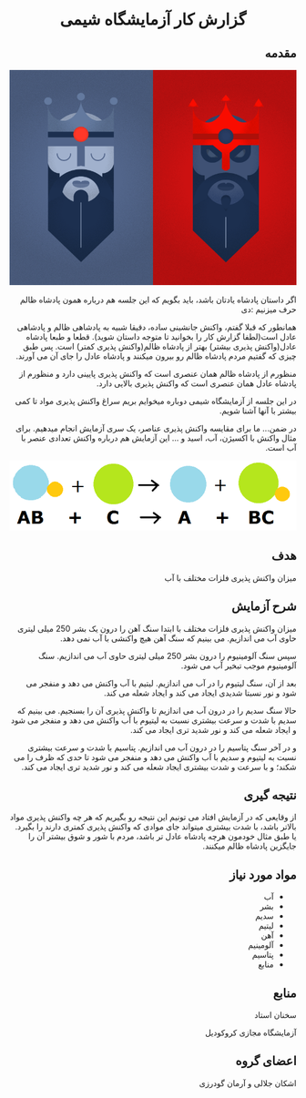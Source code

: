 <h1 align="center">گزارش کار آزمایشگاه شیمی</h1>


<!-- شروع مقدمه -->
<h2 dir="rtl">مقدمه</h2>

<p align="center">
  <img src="https://github.com/ashkanjalaliQ/chemistry_laboratory/blob/main/images/demo.webp?raw=true"/>
</p>


<p dir="rtl">
اگر داستان پادشاه یادتان باشد، باید بگویم که این جلسه هم درباره همون پادشاه ظالم حرف میزنیم :دی 
</p>
<p dir="rtl">
همانطور که قبلا گفتم، واکنش جانشینی ساده، دقیقا شبیه به پادشاهی ظالم و پادشاهی عادل است(لطفا گزارش کار را بخوانید تا متوجه داستان شوید). قطعا و طبعا پادشاه عادل(واکنش پذیری بیشتر) بهتر از پادشاه ظالم(واکنش پذیری کمتر) است. پس طبق چیزی که گفتیم مردم پادشاه ظالم رو بیرون میکنند و پادشاه عادل را جای آن می آورند.  
</p>
<p dir="rtl">
منظورم از پادشاه ظالم همان عنصری است که واکنش پذیری پایینی دارد و منظورم از پادشاه عادل همان عنصری است که واکنش پذیری بالایی دارد.  
</p>
<p dir="rtl">
در این جلسه از آزمایشگاه شیمی دوباره میخوایم بریم سراغ واکنش پذیری مواد تا کمی بیشتر با آنها آشنا شویم.  
</p>
<p dir="rtl">
در ضمن... ما برای مقایسه واکنش پذیری عناصر، یک سری آزمایش انجام میدهیم. برای مثال واکنش با اکسیژن، آب، اسید و ... این آزمایش هم درباره واکنش تعدادی عنصر با آب است.
</p>
<!-- پایان مقدمه -->
<p align="center">
  <img src="https://github.com/ashkanjalaliQ/chemistry_laboratory/blob/main/images/synthsis_reaction2_(2).png?raw=true"/>
</p>

<h2 dir="rtl">هدف</h2>
<p dir="rtl">
میزان واکنش پذیری فلزات مختلف با آب  
</p>

<h2 dir="rtl">شرح آزمایش</h2>
<p dir="rtl">
میزان واکنش پذیری فلزات مختلف با ابتدا سنگ آهن را درون یک بشر 250 میلی لیتری حاوی آب می اندازیم. می بینیم که سنگ آهن هیچ واکنشی با آب نمی دهد.  
</p>
<p dir="rtl">
سپس سنگ آلومینیوم را درون بشر 250 میلی لیتری حاوی آب می اندازیم. سنگ آلومینیوم موجب تبخیر آب می شود.
</p>
<p dir="rtl">
بعد از آن، سنگ لیتیوم را در آب می اندازیم. لیتیم با آب واکنش می دهد و منفجر می شود و نور نسبتا شدیدی ایجاد می کند و ایجاد شعله می کند. 
</p>
<p dir="rtl">
حالا سنگ سدیم را در درون آب می اندازیم تا واکنش پذیری آن را بسنجیم. می بینیم که سدیم با شدت و سرعت بیشتری نسبت به لیتیوم با آب واکنش می دهد و منفجر می شود و ایجاد شعله می کند و نور شدید تری ایجاد می کند. 
</p>
<p dir="rtl">
و در آخر سنگ پتاسیم را در درون آب می اندازیم. پتاسیم با شدت و سرعت بیشتری نسبت به لیتیوم و سدیم با آب واکنش می دهد و منفجر می شود تا حدی که ظرف را می شکند؛ و با سرعت و شدت بیشتری ایجاد شعله می کند و نور شدید تری ایجاد می کند. 
</p>


<h2 dir="rtl">نتیجه گیری</h2>
<p dir="rtl">
از وقایعی که در آزمایش افتاد می تونیم این نتیجه رو بگیریم که هر چه واکنش پذیری مواد بالاتر باشد، با شدت بیشتری میتواند جای موادی که واکنش پذیری کمتری دارند را بگیرد. یا طبق مثال خودمون هرچه پادشاه عادل تر باشد، مردم با شور و شوق بیشتر آن را جایگزین پادشاه ظالم میکنند. 
</p>

<h2 dir="rtl">مواد مورد نیاز</h2>
<ul dir="rtl">
  <li>آب</li>
  <li>بشر</li>
  <li>سدیم</li>
  <li>لیتیم</li>
  <li>آهن</li>
  <li>آلومینیم</li>
  <li>پتاسیم</li>
  <li>منابع</li>
</ul>

<h2 dir="rtl">منابع</h2>
<p dir="rtl">سخنان استاد</p>
<p dir="rtl">آزمایشگاه مجازی کروکودیل</p>

<h2 dir="rtl">اعضای گروه</h2>
<p dir="rtl">اشکان جلالی و آرمان گودرزی</p>

